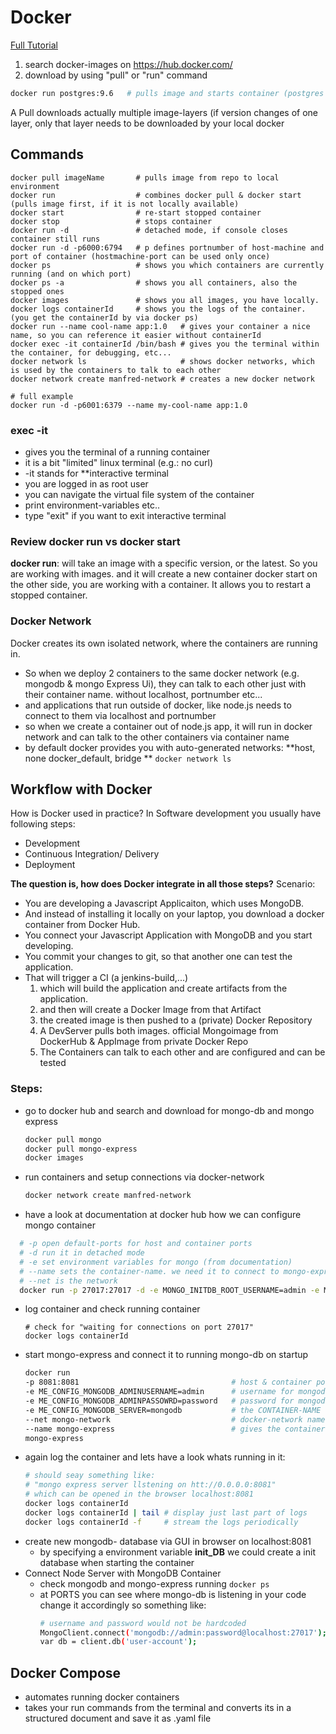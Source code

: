 # Docker
[Full Tutorial](https://www.youtube.com/watch?v=3c-iBn73dDE)
1) search docker-images on https://hub.docker.com/
2) download by using "pull" or "run" command

```bash
docker run postgres:9.6   # pulls image and starts container (postgres image with version 9.6) if version is omitted, it downloads the latest) 
```

A Pull downloads actually multiple image-layers (if version changes of one layer, only that layer needs to be downloaded by your local docker


## Commands
```
docker pull imageName       # pulls image from repo to local environment
docker run                  # combines docker pull & docker start (pulls image first, if it is not locally available)
docker start                # re-start stopped container
docker stop                 # stops container
docker run -d               # detached mode, if console closes container still runs
docker run -d -p6000:6794 	# p defines portnumber of host-machine and port of container (hostmachine-port can be used only once)
docker ps                   # shows you which containers are currently running (and on which port)
docker ps -a                # shows you all containers, also the stopped ones
docker images               # shows you all images, you have locally. 
docker logs containerId     # shows you the logs of the container. (you get the containerId by via docker ps)
docker run --name cool-name app:1.0   # gives your container a nice name, so you can reference it easier without containerId
docker exec -it containerId /bin/bash # gives you the terminal within the container, for debugging, etc...
docker network ls                     # shows docker networks, which is used by the containers to talk to each other
docker network create manfred-network # creates a new docker network

# full example
docker run -d -p6001:6379 --name my-cool-name app:1.0 
```

### exec -it
* gives you the terminal of a running container 
* it is a bit "limited" linux terminal (e.g.: no curl)
* -it stands for **interactive terminal
* you are logged in as root user
* you can navigate the virtual file system of the container
* print environment-variables etc..
* type "exit" if you want to exit interactive terminal

### Review docker run vs docker start
**docker run**: will take an image with a specific version, or the latest. So you are working with images. and it will create a new container
docker start on the other side, you are working with a container. It allows you to restart a stopped container. 


### Docker Network
Docker creates its own isolated network, where the containers are running in.
* So when we deploy 2 containers to the same docker network (e.g. mongodb & mongo Express Ui), they can talk to each other just with their container name. without localhost, portnumber etc...
* and applications that run outside of docker, like node.js needs to connect to them via localhost and portnumber
* so when we create a container out of node.js app, it will run in docker network and can talk to the other containers via container name
* by default docker provides you with auto-generated networks: **host, none docker_default, bridge ** `docker network ls`

## Workflow with Docker
How is Docker used in practice? In Software development you usually have following steps:
* Development
* Continuous Integration/ Delivery
* Deployment

**The question is, how does Docker integrate in all those steps?**
Scenario: 

* You are developing a Javascript Applicaiton, which uses MongoDB.
* And instead of installing it locally on your laptop, you download a docker container from Docker Hub.
* You connect your Javascript Application with MongoDB and you start developing.
* You commit your changes to git, so that another one can test the application.
* That will trigger a CI (a jenkins-build,...) 
  1. which will build the application and create artifacts from the application.
  2. and then will create a Docker Image from that Artifact
  3. the created image is then pushed to a (private) Docker Repository
  4. A DevServer pulls both images. official Mongoimage from DockerHub & AppImage from private Docker Repo
  5. The Containers can talk to each other and are configured and can be tested

### Steps:
* go to docker hub and search and download for mongo-db and mongo express
  ```bash
  docker pull mongo
  docker pull mongo-express
  docker images
  ```
* run containers and setup connections via docker-network
  ```bash
  docker network create manfred-network
  ```
* have a look at documentation at docker hub how we can configure mongo container
```bash
  # -p open default-ports for host and container ports
  # -d run it in detached mode
  # -e set environment variables for mongo (from documentation)
  # --name sets the container-name. we need it to connect to mongo-express
  # --net is the network
  docker run -p 27017:27017 -d -e MONGO_INITDB_ROOT_USERNAME=admin -e MONGO_INITDB_ROOT_PASSWORD=password --name mongodb --net mongo-network mongo
  ```
* log container and check running container
  ```
  # check for "waiting for connections on port 27017"
  docker logs containerId
  ```
* start mongo-express and connect it to running mongo-db on startup
  ```bash
  docker run
  -p 8081:8081                                  # host & container port
  -e ME_CONFIG_MONGODB_ADMINUSERNAME=admin      # username for mongodb        
  -e ME_CONFIG_MONGODB_ADMINPASSOWRD=password   # password for mongodb
  -e ME_CONFIG_MONGODB_SERVER=mongodb           # the CONTAINER-NAME of mongodb-container
  --net mongo-network                           # docker-network name
  --name mongo-express                          # gives the container a name 
  mongo-express
  ```
* again log the container and lets have a look whats running in it:
  ```bash
  # should seay something like: 
  # "mongo express server llstening on htt://0.0.0.0:8081"
  # which can be opened in the browser localhost:8081
  docker logs containerId
  docker logs containerId | tail # display just last part of logs
  docker logs containerId -f     # stream the logs periodically
  ```
* create new mongodb- database via GUI in browser on localhost:8081 
  * by specifying a environment variable **init_DB** we could create a init database when starting the container
* Connect Node Server with MongoDB Container
  * check mongodb and mongo-express running `docker ps`
  * at PORTS you can see where mongo-db is listening in your code change it accordingly so something like:
     ```bash
     # username and password would not be hardcoded
     MongoClient.connect('mongodb://admin:password@localhost:27017');
     var db = client.db('user-account');
     ```
## Docker Compose
* automates running docker containers
* takes your run commands from the terminal and converts its in a structured document and save it as .yaml file




